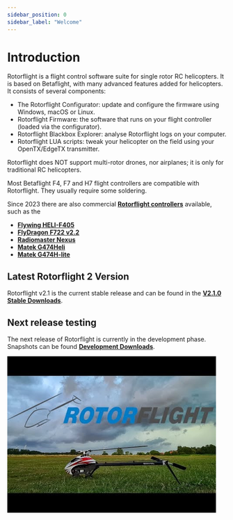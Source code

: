 ```yaml
---
sidebar_position: 0
sidebar_label: "Welcome"
---
```

# Introduction  
Rotorflight is a flight control software suite for single rotor RC helicopters. It is based on Betaflight, with many advanced features added for helicopters. It consists of several components:

* The Rotorflight Configurator: update and configure the firmware using Windows, macOS or Linux.
* Rotorflight Firmware: the software that runs on your flight controller (loaded via the configurator).
* Rotorflight Blackbox Explorer: analyse Rotorflight logs on your computer.
* Rotorflight LUA scripts: tweak your helicopter on the field using your OpenTX/EdgeTX transmitter.

Rotorflight does NOT support multi-rotor drones, nor airplanes; it is only for traditional RC helicopters.

Most Betaflight F4, F7 and H7 flight controllers are compatible with Rotorflight. They usually require some soldering. 

Since 2023 there are also commercial [**Rotorflight controllers**](./controllers/index.md) available, such as the 
* [**Flywing HELI-F405**](./controllers/flywingf405heli.md)  
* [**FlyDragon F722 v2.2**](./controllers/flydragon2.2.md)  
* [**Radiomaster Nexus**](./controllers/rm-nexus.md)  
* [**Matek G474Heli**](./controllers//matek_heli.md)  
* [**Matek G474H-lite**](./controllers/matek_hlite.md)  

## Latest Rotorflight 2 Version  
Rotorflight v2.1 is the current stable release and can be found in the [**V2.1.0 Stable Downloads**](./docs/download/configurator). 

## Next release testing
The next release of Rotorflight is currently in the development phase.  Snapshots can be found [**Development Downloads**](/docs/next/download/configurator).  

![Introduction](./img/intro-1.jpg)
